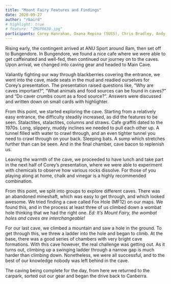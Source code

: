 ```yaml
---
title: "Mount Fairy Features and Findings"
date: 2020-09-27
author: "rbaird"
# highlight: true
# feature: "IMGP0630.jpg"
participants: Corey Hanrahan, Oxana Repina (SUSS), Chris Bradley, Andy Waddell, Milie Maccallum, Jess Spargo, Riley Baird, Austin Zerk, Bradley Hearn, Laura Bewicke
---
```

Rising early, the contingent arrived at ANU Sport around 8am, then set off to Bungendore. In Bungendore, we found a nice cafe where we were able to get caffeinated and well-fed, then continued our journey on to the caves. Upon arrival, we changed into caving gear and headed to Main Cave.

Valiantly fighting our way through blackberries covering the entrance, we went into the cave, made seats in the mud and readied ourselves for Corey’s presentation. The presentation raised questions like, “Why are caves important?”, “What animals and food sources can be found in caves?” and “Do caver crumbs count as a food source?”. Answers were discussed and written down on small cards with highlighter.

From this point, we started exploring the cave. Starting from a relatively easy entrance, the difficulty steadily increased, as did the features to be seen. Stalactites, stalactites, columns and straws. Cafe graffiti dated to the 1970s. Long, slippery, muddy inclines we needed to pull each other up. A tunnel filled with water to crawl through, and an even tighter tunnel you need to crawl through on your back. Sleeping bats. A sump which stretches further than can be seen. And in the final chamber, cave bacon to replenish us.

Leaving the warmth of the cave, we proceeded to have lunch and take part in the next half of Corey’s presentation, where we were able to experiment with chemicals to observe how various rocks dissolve. For those of you playing along at home, chalk and vinegar is a highly recommended combination.

From this point, we split into groups to explore different caves. There was an abandoned mineshaft, which was easy to get through, and which looked awesome. We tried finding a cave called Fox Hole (MF12) on our maps. We found this, and in the process at least three of us climbed down a wombat hole thinking that we had the right one. *Ed: It’s Mount Fairy, the wombat holes and caves are interchangeable!*

For our last cave, we climbed a mountain and saw a hole in the ground. To get through this, we threw a ladder into the hole and began to climb. At the base, there was a good series of chambers with very bright cave formations. With this cave however, the real challenge was getting out. As it turns out, climbing up a swinging ladder through a narrow gap is much harder than climbing down. Nonetheless, we were all successful, and to the best of our knowledge nobody was left behind in the cave.

The caving being complete for the day, from here we returned to the carpark, sorted out our gear and began the drive back to Canberra.